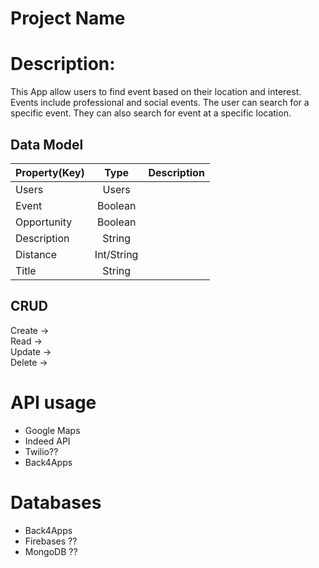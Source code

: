 # Project Name

# Description: 
This App allow users to find event based on their location and interest. Events include professional and social events. The user can search for a specific event. They can also search for event at a specific location.

## Data Model

| Property(Key) | Type          | Description  |
| ------------- |:-------------:| ------------:|
| Users         | Users         |              |
| Event         | Boolean       |              |
| Opportunity   | Boolean       |              |
| Description   | String        |              |
| Distance      | Int/String    |              |
| Title         | String        |              |


## CRUD

Create ->  
Read ->  
Update ->   
Delete ->  

# API usage

- Google Maps
- Indeed API
- Twilio??
- Back4Apps

# Databases

- Back4Apps
- Firebases ??
- MongoDB ??
